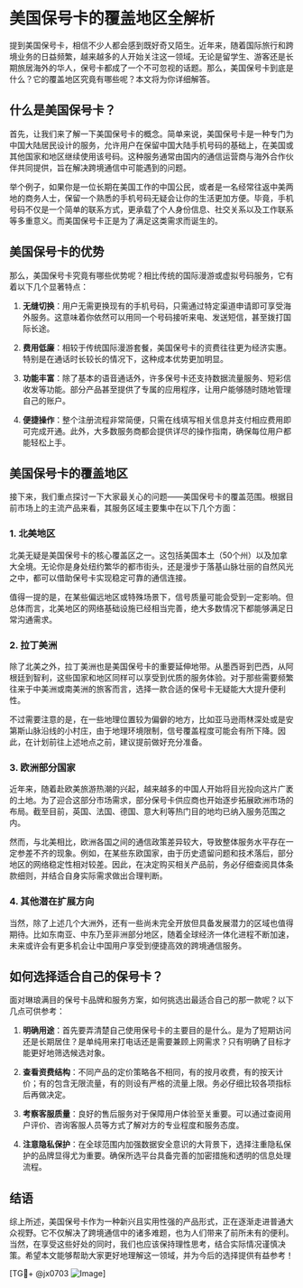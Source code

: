 # 美国保号卡的覆盖地区全解析

提到美国保号卡，相信不少人都会感到既好奇又陌生。近年来，随着国际旅行和跨境业务的日益频繁，越来越多的人开始关注这一领域。无论是留学生、游客还是长期旅居海外的华人，保号卡都成了一个不可忽视的话题。那么，美国保号卡到底是什么？它的覆盖地区究竟有哪些呢？本文将为你详细解答。

## 什么是美国保号卡？

首先，让我们来了解一下美国保号卡的概念。简单来说，美国保号卡是一种专门为中国大陆居民设计的服务，允许用户在保留中国大陆手机号码的基础上，在美国或其他国家和地区继续使用该号码。这种服务通常由国内的通信运营商与海外合作伙伴共同提供，旨在解决跨境通信中可能遇到的问题。

举个例子，如果你是一位长期在美国工作的中国公民，或者是一名经常往返中美两地的商务人士，保留一个熟悉的手机号码无疑会让你的生活更加方便。毕竟，手机号码不仅是一个简单的联系方式，更承载了个人身份信息、社交关系以及工作联系等多重意义。而美国保号卡正是为了满足这类需求而诞生的。

## 美国保号卡的优势

那么，美国保号卡究竟有哪些优势呢？相比传统的国际漫游或虚拟号码服务，它有着以下几个显著特点：

1. **无缝切换**：用户无需更换现有的手机号码，只需通过特定渠道申请即可享受海外服务。这意味着你依然可以用同一个号码接听来电、发送短信，甚至拨打国际长途。
   
2. **费用低廉**：相较于传统国际漫游套餐，美国保号卡的资费往往更为经济实惠。特别是在通话时长较长的情况下，这种成本优势更加明显。

3. **功能丰富**：除了基本的语音通话外，许多保号卡还支持数据流量服务、短彩信收发等功能。部分产品甚至提供了专属的应用程序，让用户能够随时随地管理自己的账户。

4. **便捷操作**：整个注册流程非常简便，只需在线填写相关信息并支付相应费用即可完成开通。此外，大多数服务商都会提供详尽的操作指南，确保每位用户都能轻松上手。

## 美国保号卡的覆盖地区

接下来，我们重点探讨一下大家最关心的问题——美国保号卡的覆盖范围。根据目前市场上的主流产品来看，其服务区域主要集中在以下几个方面：

### 1. 北美地区

北美无疑是美国保号卡的核心覆盖区之一。这包括美国本土（50个州）以及加拿大全境。无论你是身处纽约繁华的都市街头，还是漫步于落基山脉壮丽的自然风光之中，都可以借助保号卡实现稳定可靠的通信连接。

值得一提的是，在某些偏远地区或特殊场景下，信号质量可能会受到一定影响。但总体而言，北美地区的网络基础设施已经相当完善，绝大多数情况下都能够满足日常沟通需求。

### 2. 拉丁美洲

除了北美之外，拉丁美洲也是美国保号卡的重要延伸地带。从墨西哥到巴西，从阿根廷到智利，这些国家和地区同样可以享受到优质的服务体验。对于那些需要频繁往来于中美洲或南美洲的旅客而言，选择一款合适的保号卡无疑能大大提升便利性。

不过需要注意的是，在一些地理位置较为偏僻的地方，比如亚马逊雨林深处或是安第斯山脉沿线的小村庄，由于地理环境限制，信号覆盖程度可能会有所下降。因此，在计划前往上述地点之前，建议提前做好充分准备。

### 3. 欧洲部分国家

近年来，随着赴欧美旅游热潮的兴起，越来越多的中国人开始将目光投向这片广袤的土地。为了迎合这部分市场需求，部分保号卡供应商也开始逐步拓展欧洲市场的布局。截至目前，英国、法国、德国、意大利等热门目的地均已纳入服务范围之内。

然而，与北美相比，欧洲各国之间的通信政策差异较大，导致整体服务水平存在一定参差不齐的现象。例如，在某些东欧国家，由于历史遗留问题和技术落后，部分地区的网络稳定性相对较差。因此，在决定购买相关产品前，务必仔细查阅具体条款细则，并结合自身实际需求做出合理判断。

### 4. 其他潜在扩展方向

当然，除了上述几个大洲外，还有一些尚未完全开放但具备发展潜力的区域也值得期待。比如东南亚、中东乃至非洲部分地区，随着全球经济一体化进程不断加速，未来或许会有更多机会让中国用户享受到便捷高效的跨境通信服务。

## 如何选择适合自己的保号卡？

面对琳琅满目的保号卡品牌和服务方案，如何挑选出最适合自己的那一款呢？以下几点可供参考：

1. **明确用途**：首先要弄清楚自己使用保号卡的主要目的是什么。是为了短期访问还是长期居住？是单纯用来打电话还是需要兼顾上网需求？只有明确了目标才能更好地筛选候选对象。

2. **查看资费结构**：不同产品的定价策略各不相同，有的按月收费，有的按天计价；有的包含无限流量，有的则设有严格的流量上限。务必仔细比较各项指标后再做决定。

3. **考察客服质量**：良好的售后服务对于保障用户体验至关重要。可以通过查阅用户评价、咨询客服人员等方式了解对方的专业程度和服务态度。

4. **注意隐私保护**：在全球范围内加强数据安全意识的大背景下，选择注重隐私保护的品牌显得尤为重要。确保所选平台具备完善的加密措施和透明的信息处理流程。

## 结语

综上所述，美国保号卡作为一种新兴且实用性强的产品形式，正在逐渐走进普通大众视野。它不仅解决了跨境通信中的诸多难题，也为人们带来了前所未有的便利。当然，在享受这些好处的同时，我们也应该保持理性思考，结合实际情况谨慎决策。希望本文能够帮助大家更好地理解这一领域，并为今后的选择提供有益参考！

[TG💪+ @jx0703 ![Image](https://github.com/user-attachments/assets/dbca1d08-cadb-493c-b0ec-ad6f7a83f270)]